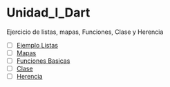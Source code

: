 # Unidad_I_Dart
Ejercicio de listas, mapas, Funciones, Clase y Herencia
- [ ] [Ejemplo Listas](https://dartpad.dartlang.org/1858e30f880f5fabe47d388c61068787)
- [ ] [Mapas](https://dartpad.dartlang.org/be2727fed2d46b29ce43a9d92b11176c)
- [ ] [Funciones Basicas](https://dartpad.dartlang.org/9f5a4e6a9986a7b5ad61a086059b3865)
- [ ] [Clase](https://dartpad.dartlang.org/54981d70ad6316167a0ddc6417a9b633)
- [ ] [Herencia](https://dartpad.dartlang.org/942dd36356e7e46df8f5bcd51095c3ac)

